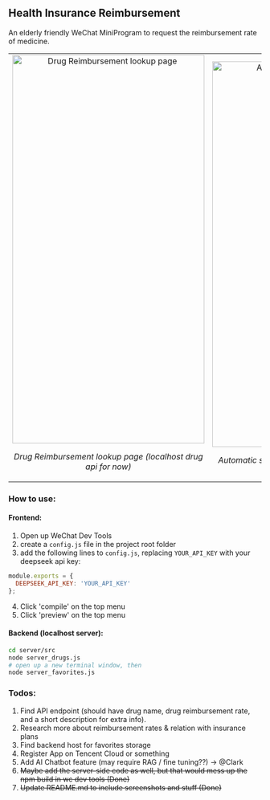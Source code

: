 ## Health Insurance Reimbursement

An elderly friendly WeChat MiniProgram to request the reimbursement rate of medicine.

<table>
  <tr>
    <td align="center">
      <img width="382" height="774" alt="Drug Reimbursement lookup page" src="https://github.com/user-attachments/assets/f60ddbe8-1a69-4531-84a4-3b0172683fc6"/>
      <p><em>Drug Reimbursement lookup page (localhost drug api for now)</em></p>
    </td>
    <td align="center">
      <img width="380" height="768" alt="Automatic search completion" src="https://github.com/user-attachments/assets/97d29438-da3d-4310-a98b-bc6cb14ea3ef"/>
      <p><em>Automatic search completion with name initials</em></p>
    </td>
    <td align="center">
      <img width="383" height="771" alt="Save to favorites" src="https://github.com/user-attachments/assets/ca66a9cc-0cab-4626-bda9-9b19c2ca3a28"/>
      <p><em>Save to favorites (mock localhost server for now)</em></p>
    </td>
    <td align="center">
      <img width="384" height="723" alt="Show favorites" src="https://github.com/user-attachments/assets/b51d79a2-0035-4d77-8dfa-8fdf738946a4"/>
      <p><em>Show favorites (mock localhost server for now)</em></p>
    </td>
  </tr>
</table>


### How to use:
#### Frontend:
1. Open up WeChat Dev Tools
2. create a `config.js` file in the project root folder
3. add the following lines to `config.js`, replacing `YOUR_API_KEY` with your deepseek api key:
```javascript
module.exports = {
  DEEPSEEK_API_KEY: 'YOUR_API_KEY'
};
```
4. Click 'compile' on the top menu
5. Click 'preview' on the top menu
#### Backend (localhost server):
```bash
cd server/src
node server_drugs.js
# open up a new terminal window, then
node server_favorites.js
```


### Todos:

1. Find API endpoint (should have drug name, drug reimbursement rate, and a short description for extra info).
2. Research more about reimbursement rates & relation with insurance plans
3. Find backend host for favorites storage
4. Register App on Tencent Cloud or something
5. Add AI Chatbot feature (may require RAG / fine tuning??) -> @Clark
5. ~~Maybe add the server-side code as well, but that would mess up the npm build in wc dev tools (Done)~~
6. ~~Update README.md to include screenshots and stuff (Done)~~
